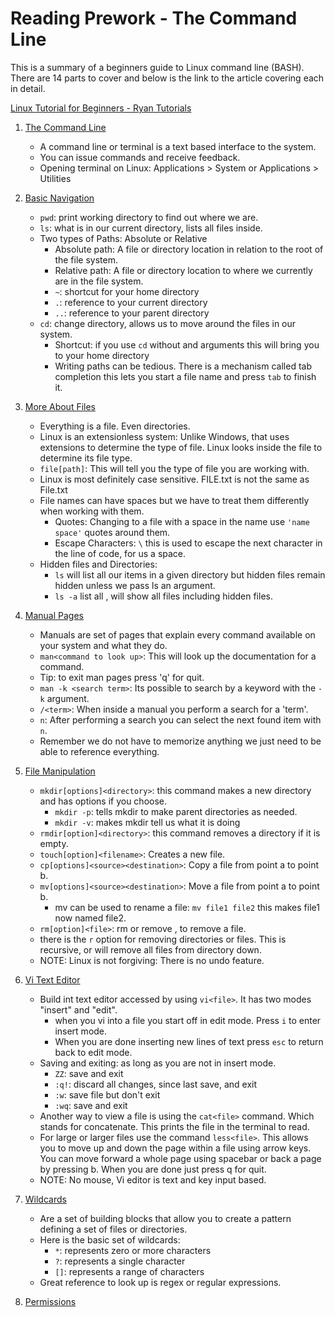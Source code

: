 # Reading Prework - The Command Line  
This is a summary of a beginners guide to Linux command line (BASH). There are 14 parts to cover and below is the link to the article covering each in detail.

[Linux Tutorial for Beginners - Ryan Tutorials](https://ryanstutorials.net/linuxtutorial/)  

1. [The Command Line](https://ryanstutorials.net/linuxtutorial/commandline.php)  
    - A command line or terminal is a text based interface to the system.  
    - You can issue commands and receive feedback.  
    - Opening terminal on Linux: Applications > System or Applications > Utilities  

2. [Basic Navigation](https://ryanstutorials.net/linuxtutorial/navigation.php)  
    - `pwd`: print working directory to find out where we are.  
    - `ls`: what is in our current directory, lists all files inside.  
    - Two types of Paths: Absolute or Relative
        - Absolute path: A file or directory location in relation to the root of the file system.  
        - Relative path: A file or directory location to where we currently are in the file system.  
        - `~`: shortcut for your home directory  
        - `.`: reference to your current directory  
        - `..`: reference to your parent directory  
    - `cd`: change directory, allows us to move around the files in our system.
        - Shortcut: if you use `cd` without and arguments this will bring you to your home directory  
        - Writing paths can be tedious. There is a mechanism called tab completion this lets you start a file name and press `tab` to finish it.  

3. [More About Files](https://ryanstutorials.net/linuxtutorial/aboutfiles.php)  
    - Everything is a file. Even directories.  
    - Linux is an extensionless system: Unlike Windows, that uses extensions to determine the type of file. Linux looks inside the file to determine its file type.  
    - `file[path]`: This will tell you the type of file you are working with.  
    - Linux is most definitely case sensitive. FILE.txt is not the same as File.txt  
    - File names can have spaces but we have to treat them differently when working with them.  
        - Quotes: Changing to a file with a space in the name use `'name space'` quotes around them.  
        - Escape Characters: `\` this is used to escape the next character in the line of code, for us a space.  
    - Hidden files and Directories:
        - `ls` will list all our items in a given directory but hidden files remain hidden unless we pass ls an argument. 
        - `ls -a` list all , will show all files including hidden files.  

4. [Manual Pages](https://ryanstutorials.net/linuxtutorial/manual.php)  
    - Manuals are set of pages that explain every command available on your system and what they do.  
    - `man<command to look up>`: This will look up the documentation for a command.
    - Tip: to exit man pages press 'q' for quit.  
    - `man -k <search term>`: Its possible to search by a keyword with the `-k` argument.  
    - `/<term>`: When inside a manual you perform a search for a 'term'.  
    - `n`: After performing a search you can select the next found item with `n`.  
    - Remember we do not have to memorize anything we just need to be able to reference everything.  

5. [File Manipulation](https://ryanstutorials.net/linuxtutorial/filemanipulation.php)  
    - `mkdir[options]<directory>`: this command makes a new directory and has options if you choose.  
        - `mkdir -p`: tells mkdir to make parent directories as needed.  
        - `mkdir -v`: makes mkdir tell us what it is doing  
    - `rmdir[option]<directory>`: this command removes a directory if it is empty.  
    - `touch[option]<filename>`: Creates a new file. 
    - `cp[options]<source><destination>`: Copy a file from point a to point b.  
    - `mv[options]<source><destination>`: Move a file from point a to point b.  
        - mv can be used to rename a file: `mv file1 file2` this makes file1 now named file2.  
    - `rm[option]<file>`: rm or remove , to remove a file.  
    - there is the `r` option for removing directories or files. This is recursive, or will remove all files from directory down.  
    - NOTE: Linux is not forgiving: There is no undo feature.  

6. [Vi Text Editor](https://ryanstutorials.net/linuxtutorial/vi.php)  
    - Build int text editor accessed by using `vi<file>`. It has two modes "insert" and "edit".  
        - when you vi into a file you start off in edit mode. Press `i` to enter insert mode.  
        - When you are done inserting new lines of text press `esc` to return back to edit mode.  
    - Saving and exiting: as long as you are not in insert mode.  
        - `ZZ`: save and exit  
        - `:q!`: discard all changes, since last save, and exit  
        - `:w`: save file but don't exit  
        - `:wq`: save and exit  
    - Another way to view a file is using the `cat<file>` command. Which stands for concatenate. This prints the file in the terminal to read.  
    - For large or larger files use the command `less<file>`. This allows you to move up and down the page within a file using arrow keys. You can move forward a whole page using spacebar or back a page by pressing b. When you are done just press q for quit.  
    - NOTE: No mouse, Vi editor is text and key input based.  

7. [Wildcards](https://ryanstutorials.net/linuxtutorial/wildcards.php)  
    - Are a set of building blocks that allow you to create a pattern defining a set of files or directories.  
    - Here is the basic set of wildcards:  
        - `*`: represents zero or more characters  
        - `?`: represents a single character  
        - `[]`: represents a range of characters  
    - Great reference to look up is regex or regular expressions.  

8. [Permissions](https://ryanstutorials.net/linuxtutorial/permissions.php)  




